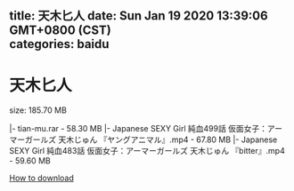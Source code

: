 
title: 天木匕人
date: Sun Jan 19 2020 13:39:06 GMT+0800 (CST)    
categories: baidu
---

# 天木匕人
size: 185.70 MB
 
 
|- tian-mu.rar - 58.30 MB
|- Japanese SEXY Girl 純血499話 仮面女子：アーマーガールズ 天木じゅん 『ヤングアニマル』.mp4 - 67.80 MB
|- Japanese SEXY Girl 純血483話 仮面女子：アーマーガールズ 天木じゅん 『bitter』.mp4 - 59.60 MB

[How to download](https://bpcam.bemobtrk.com/go/2ceec3aa-1ca2-46d6-b9ff-aaa5c184517c?jno=25)